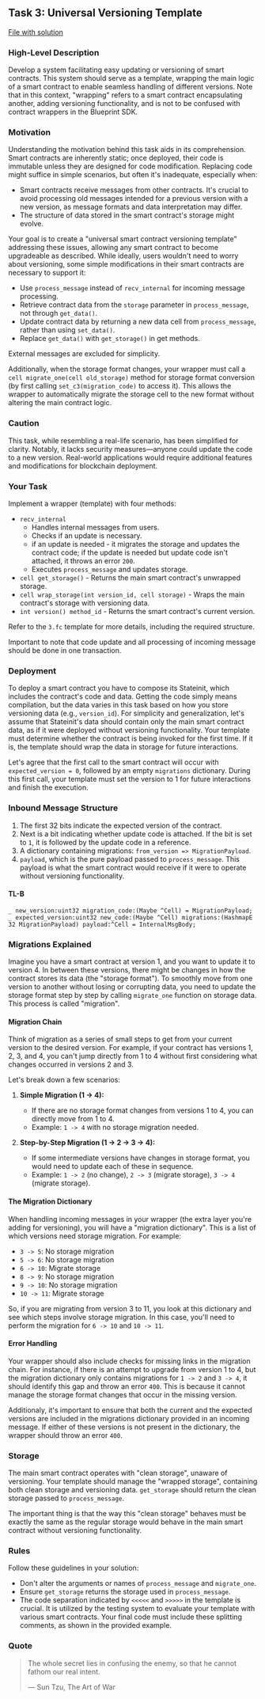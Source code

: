 ## Task 3: Universal Versioning Template

[File with solution](../contracts/task3.fc)

### High-Level Description

Develop a system facilitating easy updating or versioning of smart contracts. This system should serve as a template, wrapping the main logic of a smart contract to enable seamless handling of different versions. Note that in this context, "wrapping" refers to a smart contract encapsulating another, adding versioning functionality, and is not to be confused with contract wrappers in the Blueprint SDK.

### Motivation

Understanding the motivation behind this task aids in its comprehension. Smart contracts are inherently static; once deployed, their code is immutable unless they are designed for code modification. Replacing code might suffice in simple scenarios, but often it's inadequate, especially when:

-   Smart contracts receive messages from other contracts. It's crucial to avoid processing old messages intended for a previous version with a new version, as message formats and data interpretation may differ.
-   The structure of data stored in the smart contract's storage might evolve.

Your goal is to create a "universal smart contract versioning template" addressing these issues, allowing any smart contract to become upgradeable as described. While ideally, users wouldn't need to worry about versioning, some simple modifications in their smart contracts are necessary to support it:

-   Use `process_message` instead of `recv_internal` for incoming message processing.
-   Retrieve contract data from the `storage` parameter in `process_message`, not through `get_data()`.
-   Update contract data by returning a new data cell from `process_message`, rather than using `set_data()`.
-   Replace `get_data()` with `get_storage()` in get methods.

External messages are excluded for simplicity.

Additionally, when the storage format changes, your wrapper must call a `cell migrate_one(cell old_storage)` method for storage format conversion (by first calling `set_c3(migration_code)` to access it). This allows the wrapper to automatically migrate the storage cell to the new format without altering the main contract logic.

### Caution

This task, while resembling a real-life scenario, has been simplified for clarity. Notably, it lacks security measures—anyone could update the code to a new version. Real-world applications would require additional features and modifications for blockchain deployment.

### Your Task

Implement a wrapper (template) with four methods:

-   `recv_internal`
    -   Handles internal messages from users.
    -   Checks if an update is necessary.
    -   if an update is needed - it migrates the storage and updates the contract code; if the update is needed but update code isn't attached, it throws an error `200`.
    -   Executes `process_message` and updates storage.
-   `cell get_storage()` - Returns the main smart contract's unwrapped storage.
-   `cell wrap_storage(int version_id, cell storage)` - Wraps the main contract's storage with versioning data.
-   `int version() method_id` - Returns the smart contract's current version.

Refer to the `3.fc` template for more details, including the required structure.

Important to note that code update and all processing of incoming message should be done in one transaction.

### Deployment

To deploy a smart contract you have to compose its Stateinit, which includes the contract's code and data. Getting the code simply means compilation, but the data varies in this task based on how you store versioning data (e.g., `version_id`). For simplicity and generalization, let's assume that Stateinit's data should contain only the main smart contract data, as if it were deployed without versioning functionality. Your template must determine whether the contract is being invoked for the first time. If it is, the template should wrap the data in storage for future interactions.

Let's agree that the first call to the smart contract will occur with `expected_version = 0`, followed by an empty `migrations` dictionary. During this first call, your template must set the version to 1 for future interactions and finish the execution.

### Inbound Message Structure

1. The first 32 bits indicate the expected version of the contract.
2. Next is a bit indicating whether update code is attached. If the bit is set to `1`, it is followed by the update code in a reference.
3. A dictionary containing migrations: `from_version => MigrationPayload`.
4. `payload`, which is the pure payload passed to `process_message`. This payload is what the smart contract would receive if it were to operate without versioning functionality.

#### TL-B

```
_ new_version:uint32 migration_code:(Maybe ^Cell) = MigrationPayload;
_ expected_version:uint32 new_code:(Maybe ^Cell) migrations:(HashmapE 32 MigrationPayload) payload:^Cell = InternalMsgBody;
```

### Migrations Explained

Imagine you have a smart contract at version 1, and you want to update it to version 4. In between these versions, there might be changes in how the contract stores its data (the "storage format"). To smoothly move from one version to another without losing or corrupting data, you need to update the storage format step by step by calling `migrate_one` function on storage data. This process is called "migration".

#### Migration Chain

Think of migration as a series of small steps to get from your current version to the desired version. For example, if your contract has versions 1, 2, 3, and 4, you can't jump directly from 1 to 4 without first considering what changes occurred in versions 2 and 3.

Let's break down a few scenarios:

1. **Simple Migration (1 -> 4):**

    - If there are no storage format changes from versions 1 to 4, you can directly move from 1 to 4.
    - Example: `1 -> 4` with no storage migration needed.

2. **Step-by-Step Migration (1 -> 2 -> 3 -> 4):**

    - If some intermediate versions have changes in storage format, you would need to update each of these in sequence.
    - Example: `1 -> 2` (no change), `2 -> 3` (migrate storage), `3 -> 4` (migrate storage).

#### The Migration Dictionary

When handling incoming messages in your wrapper (the extra layer you're adding for versioning), you will have a "migration dictionary". This is a list of which versions need storage migration. For example:

-   `3 -> 5`: No storage migration
-   `5 -> 6`: No storage migration
-   `6 -> 10`: Migrate storage
-   `8 -> 9`: No storage migration
-   `9 -> 10`: No storage migration
-   `10 -> 11`: Migrate storage

So, if you are migrating from version 3 to 11, you look at this dictionary and see which steps involve storage migration. In this case, you'll need to perform the migration for `6 -> 10` and `10 -> 11`.

#### Error Handling

Your wrapper should also include checks for missing links in the migration chain. For instance, if there is an attempt to upgrade from version 1 to 4, but the migration dictionary only contains migrations for `1 -> 2` and `3 -> 4`, it should identify this gap and throw an error `400`. This is because it cannot manage the storage format changes that occur in the missing version.

Additionaly, it's important to ensure that both the current and the expected versions are included in the migrations dictionary provided in an incoming message. If either of these versions is not present in the dictionary, the wrapper should throw an error `400`.

### Storage

The main smart contract operates with "clean storage", unaware of versioning. Your template should manage the "wrapped storage", containing both clean storage and versioning data. `get_storage` should return the clean storage passed to `process_message`.

The important thing is that the way this "clean storage" behaves must be exactly the same as the regular storage would behave in the main smart contract without versioning functionality.

### Rules

Follow these guidelines in your solution:

-   Don't alter the arguments or names of `process_message` and `migrate_one`.
-   Ensure `get_storage` returns the storage used in `process_message`.
-   The code separation indicated by `<<<<<` and `>>>>>` in the template is crucial. It is utilized by the testing system to evaluate your template with various smart contracts. Your final code must include these splitting comments, as shown in the provided example.

### Quote

> The whole secret lies in confusing the enemy, so that he cannot fathom our real intent.
>
> ― Sun Tzu, The Art of War
